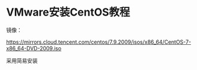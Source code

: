 # VMware安装CentOS教程

镜像：

https://mirrors.cloud.tencent.com/centos/7.9.2009/isos/x86_64/CentOS-7-x86_64-DVD-2009.iso

采用简易安装

